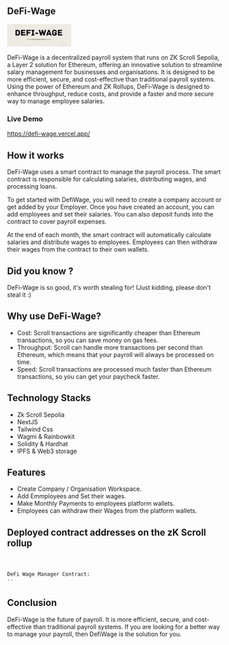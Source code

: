 ## DeFi-Wage
<img src='./assets/defi-wage-logo.png' width='150'>

DeFi-Wage is a decentralized payroll system that runs on ZK Scroll Sepolia, a Layer 2 solution for Ethereum, offering an innovative solution to streamline salary management for businesses and organisations. It is designed to be more efficient, secure, and cost-effective than traditional payroll systems. Using the power of Ethereum and ZK Rollups, DeFi-Wage is designed to enhance throughput, reduce costs, and provide a faster and more secure way to manage employee salaries.

### Live Demo
https://defi-wage.vercel.app/

## How it works

DeFi-Wage uses a smart contract to manage the payroll process. The smart contract is responsible for calculating salaries, distributing wages, and processing loans.

To get started with DefiWage, you will need to create a company account or get added by your Employer. Once you have created an account, you can add employees and set their salaries. You can also deposit funds into the contract to cover payroll expenses.

At the end of each month, the smart contract will automatically calculate salaries and distribute wages to employees. Employees can then withdraw their wages from the contract to their own wallets.

## Did you know ?

DeFi-Wage is so good, it's worth stealing for! (Just kidding, please don't steal it :)

## Why use DeFi-Wage?
* Cost: Scroll transactions are significantly cheaper than Ethereum transactions, so you can save money on gas fees.
* Throughput: Scroll can handle more transactions per second than Ethereum, which means that your payroll will always be processed on time.
* Speed: Scroll transactions are processed much faster than Ethereum transactions, so you can get your paycheck faster.

## Technology Stacks
* Zk Scroll Sepolia
* NextJS
* Tailwind Css
* Wagmi & Rainbowkit
* Solidity & Hardhat
* IPFS & Web3 storage




## Features
* Create Company / Organisation Workspace.
* Add Emmployees and Set their wages.
* Make Monthly Payments to employees platform wallets.
* Employees can withdraw their Wages from the platform wallets.





## Deployed contract addresses on the zK Scroll rollup

```bash


DeFi Wage Manager Contract: 
''

```

## Conclusion

DeFi-Wage is the future of payroll. It is more efficient, secure, and cost-effective than traditional payroll systems. If you are looking for a better way to manage your payroll, then DefiWage is the solution for you.